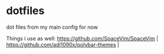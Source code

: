 # dotfiles
dot files from my main config for now

Things i use as well:
https://github.com/SpaceVim/SpaceVim \|
https://github.com/adi1090x/polybar-themes \|
